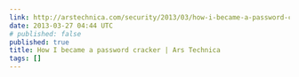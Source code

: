```yaml
---
link: http://arstechnica.com/security/2013/03/how-i-became-a-password-cracker/
date: 2013-03-27 04:44 UTC
# published: false
published: true
title: How I became a password cracker | Ars Technica
tags: []
---
```




